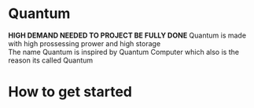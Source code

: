 # Quantum
**HIGH DEMAND NEEDED TO PROJECT BE FULLY DONE**
Quantum is made with high prossessing prower and high storage <br />
The name Quantum is inspired by Quantum Computer which also is the reason its called Quantum <br />

# How to get started
